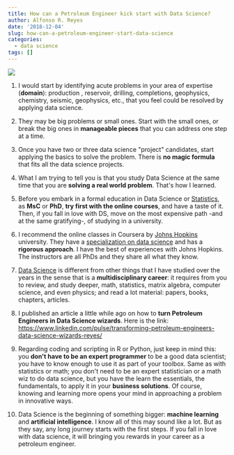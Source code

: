 ```yaml
---
title: How can a Petroleum Engineer kick start with Data Science?
author: Alfonso R. Reyes
date: '2018-12-04'
slug: how-can-a-petroleum-engineer-start-data-science
categories:
  - data science
tags: []
---
```


[![](/img/kick_start-cover.png)](/img/kick_start-cover.png)



1. I would start by identifying acute problems in your area of expertise (**domain**): production , reservoir, drilling, completions, geophysics, chemistry, seismic, geophysics, etc., that you feel could be resolved by applying data science.

2. They may be big problems or small ones. Start with the small ones, or break the big ones in **manageable pieces** that you can address one step at a time.

3. Once you have two or three data science "project" candidates, start applying the basics to solve the problem. There is **no magic formula** that fits all the data science projects.


4. What I am trying to tell you is that you study Data Science at the same time that you are **solving a real world problem**. That's how I learned.


5. Before you embark in a formal education in Data Science or [Statistics](https://en.wikipedia.org/wiki/Statistics), as **MsC** or **PhD**, **try first with the online courses**, and have a taste of it. Then, if you fall in love with DS, move on the most expensive path -and at the same gratifying-, of studying in a university.


6. I recommend the online classes in Coursera by [Johns Hopkins](https://www.coursera.org/courses?query=johns%20hopkins%20data%20science) university. They have a [specialization on data science](https://www.coursera.org/specializations/jhu-data-science) and has a **rigorous approach**. I have the best of experiences with Johns Hopkins. The instructors are all PhDs and they share all what they know.


7. [Data Science](https://en.wikipedia.org/wiki/Data_science) is different from other things that I have studied over the years in the sense that is a **multidisciplinary career**: it requires from you to review, and study deeper, math, statistics, matrix algebra, computer science, and even physics; and read a lot material: papers, books, chapters, articles.


8. I published an article a little while ago on how to **turn Petroleum Engineers in Data Science wizards**. Here is the link:  https://www.linkedin.com/pulse/transforming-petroleum-engineers-data-science-wizards-reyes/


9. Regarding coding and scripting in R or Python, just keep in mind this: you **don't have to be an expert programmer** to be a good data scientist; you have to know enough to use it as part of your toolbox. Same as with statistics or math; you don't need to be an expert statistician or a math wiz to do data science, but you have the learn the essentials, the fundamentals, to apply it in your **business solutions**. Of course, knowing and learning more opens your mind in approaching a problem in innovative ways.


10. Data Science is the beginning of something bigger: **machine learning** and **artificial intelligence**. I know all of this may sound like a lot. But as they say, any long journey starts with the first steps. If you fall in love with data science, it will bringing you rewards in your career as a petroleum engineer.



